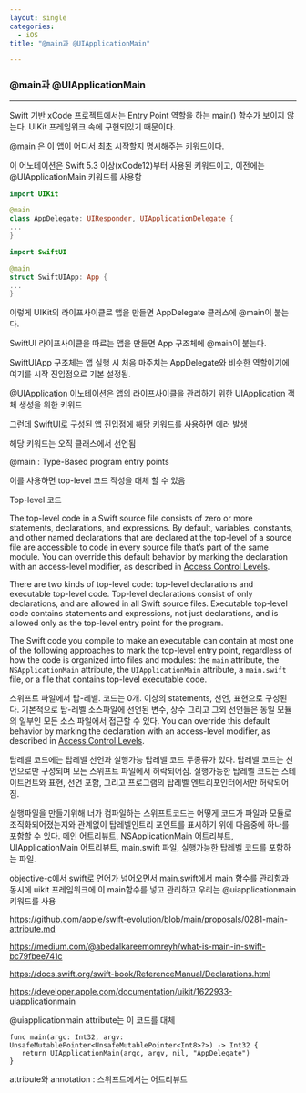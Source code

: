```yaml
---
layout: single
categories:
  - iOS
title: "@main과 @UIApplicationMain"

---
```


### @main과 @UIApplicationMain

<hr/>

Swift 기반 xCode 프로젝트에서는 Entry Point 역할을 하는 main() 함수가 보이지 않는다. UIKit 프레임워크 속에 구현되있기 때문이다.

@main 은 이 앱이 어디서 최초 시작할지 명시해주는 키워드이다.

이 어노테이션은 Swift 5.3 이상(xCode12)부터 사용된 키워드이고, 이전에는 @UIApplicationMain 키워드를 사용함

```swift
import UIKit

@main
class AppDelegate: UIResponder, UIApplicationDelegate {
...
}
```

```swift
import SwiftUI

@main
struct SwiftUIApp: App {
...
}
```

이렇게 UIKit의 라이프사이클로 앱을 만들면 AppDelegate 클래스에 @main이 붙는다.

SwiftUI 라이프사이클을 따르는 앱을 만들면 App 구조체에 @main이 붙는다.

SwiftUIApp 구조체는 앱 실행 시 처음 마주치는 AppDelegate와 비슷한 역할이기에 여기를 시작 진입점으로 기본 설정됨.

@UIApplication 이노테이션은 앱의 라이프사이클을 관리하기 위한 UIApplication 객체 생성을 위한 키워드

그런데 SwiftUI로 구성된 앱 진입점에 해당 키워드를 사용하면 에러 발생

해당 키워드는 오직 클래스에서 선언됨

@main : Type-Based program entry points

이를 사용하면 top-level 코드 작성을 대체 할 수 있음

Top-level 코드

The top-level code in a Swift source file consists of zero or more statements, declarations, and expressions. By default, variables, constants, and other named declarations that are declared at the top-level of a source file are accessible to code in every source file that’s part of the same module. You can override this default behavior by marking the declaration with an access-level modifier, as described in [Access Control Levels](https://docs.swift.org/swift-book/documentation/the-swift-programming-language/declarations#Access-Control-Levels).

There are two kinds of top-level code: top-level declarations and executable top-level code. Top-level declarations consist of only declarations, and are allowed in all Swift source files. Executable top-level code contains statements and expressions, not just declarations, and is allowed only as the top-level entry point for the program.

The Swift code you compile to make an executable can contain at most one of the following approaches to mark the top-level entry point, regardless of how the code is organized into files and modules: the `main` attribute, the `NSApplicationMain` attribute, the `UIApplicationMain` attribute, a `main.swift` file, or a file that contains top-level executable code.

스위프트 파일에서 탑-레벨. 코드는 0개. 이상의 statements, 선언, 표현으로 구성된다. 기본적으로 탑-레벨 소스파일에 선언된 변수, 상수 그리고 그외 선언들은 동일 모듈의 일부인 모든 소스 파일에서 접근할 수 있다. You can override this default behavior by marking the declaration with an access-level modifier, as described in [Access Control Levels](https://docs.swift.org/swift-book/documentation/the-swift-programming-language/declarations#Access-Control-Levels).

탑레벨 코드에는 탑레벨 선언과 실행가능 탑레벨 코드 두종류가 있다. 탑레벨 코드는 선언으로만 구성되며 모든 스위프트 파일에서 허락되어짐. 실행가능한 탑레벨 코드는 스테이트먼트와 표현, 선언 포함, 그리고 프로그램의 탑레벨 엔트리포인터에서만 허락되어짐.

실행파일을 만들기위해 너가 컴파일하는 스위프트코드는 어떻게 코드가 파일과 모듈로 조직화되어졌는지와 관계없이 탑레벨인트리 포인트를 표시하기 위에 다음중에 하나를 포함할 수 있다. 메인 어트리뷰트, NSApplicationMain 어트리뷰트, UIApplicationMain 어트리뷰트, main.swift 파일, 실행가능한 탑레벨 코드를 포함하는 파일.

objective-c에서 swift로 언어가 넘어오면서 main.swift에서 main 함수를 관리함과 동시에 uikit 프레임워크에 이 main함수를 넣고 관리하고 우리는 @uiapplicationmain 키워드를 사용

<https://github.com/apple/swift-evolution/blob/main/proposals/0281-main-attribute.md>

<https://medium.com/@abedalkareemomreyh/what-is-main-in-swift-bc79fbee741c>

<https://docs.swift.org/swift-book/ReferenceManual/Declarations.html>

<https://developer.apple.com/documentation/uikit/1622933-uiapplicationmain>

@uiapplicationmain attribute는 이 코드를 대체

```
func main(argc: Int32, argv: UnsafeMutablePointer<UnsafeMutablePointer<Int8>?>) -> Int32 {
   return UIApplicationMain(argc, argv, nil, "AppDelegate")
}
```

attribute와 annotation : 스위프트에서는 어트리뷰트